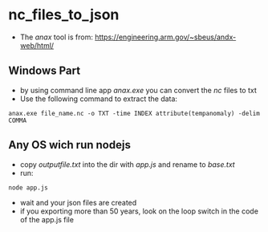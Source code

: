 # nc_files_to_json

* The _anax_ tool is from: https://engineering.arm.gov/~sbeus/andx-web/html/

## Windows Part
* by using command line app _anax.exe_ you can convert the _nc_ files to txt
* Use the following command to extract the data:
```
anax.exe file_name.nc -o TXT -time INDEX attribute(tempanomaly) -delim COMMA
```

## Any OS wich run nodejs
* copy _outputfile.txt_ into the dir with _app.js_ and rename to _base.txt_
* run:
```
node app.js
```
* wait and your json files are created
* if you exporting more than 50 years, look on the loop switch in the code of the app.js file
